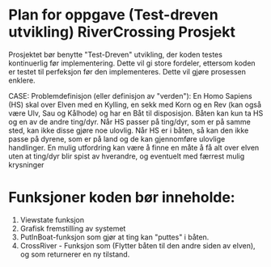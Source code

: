 # Plan for oppgave (Test-dreven utvikling) RiverCrossing Prosjekt


Prosjektet bør benytte "Test-Dreven" utvikling, der koden testes kontinuerlig før implementering. Dette vil gi store fordeler, ettersom koden er testet til perfeksjon før den implementeres. Dette vil gjøre prosessen enklere. 

CASE: Problemdefinisjon (eller definisjon av "verden"): En Homo Sapiens (HS) skal over Elven med en Kylling, en sekk med Korn og en Rev (kan også være Ulv, Sau og Kålhode) og har en Båt til disposisjon. Båten kan kun ta HS og en av de andre ting/dyr. Når HS passer på ting/dyr, som er på samme sted, kan ikke disse gjøre noe ulovlig. Når HS er i båten, så kan den ikke passe på dyrene, som er på land og de kan gjennomføre ulovlige handlinger. En mulig utfordring kan være å finne en måte å få alt over elven uten at ting/dyr blir spist av hverandre, og eventuelt med færrest mulig krysninger


# Funksjoner koden bør inneholde:

1) Viewstate funksjon
2) Grafisk fremstilling av systemet
3) PutInBoat-funksjon som gjør at ting kan "puttes" i båten. 
4) CrossRiver - Funksjon som (Flytter båten til den andre siden av elven), og som returnerer en ny tilstand.
